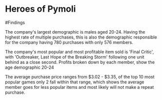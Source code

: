 # Heroes of Pymoli
#Findings

The company's largest demographic is males aged 20-24. Having the highest rate of multiple purchases, this is also the demographic responsible for the company having 780 purchases with only 576 members.

The company's most popular and most profitable item sold is 'Final Critic', with 'Outbreaker, Last Hope of the Breaking Storm' following one unit behind as a close second. Profits broken down by each member, show the age demographic 20-24 

The average purchase price ranges from $3.02 - $3.35, of the top 10 most popular games only 2 fall within that range, which shows the average member goes for less popular items and most likely will not make a repeat purchase.
